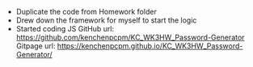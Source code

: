 * Duplicate the code from Homework folder
* Drew down the framework for myself to start the logic
* Started coding JS
GitHub url: https://github.com/kenchenpcpm/KC_WK3HW_Password-Generator
Gitpage url: https://kenchenpcpm.github.io/KC_WK3HW_Password-Generator/
